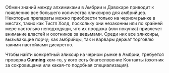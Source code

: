 Обмен знаний между алхимиками в Амбрии и Давокаре приводит к появлению все большего количества эликсиров для амбрийцев. Некоторые препараты можно приобрести только на черном рынке в местах, таких как Тистл Холд, поскольку они незаконны или по крайней мере настолько неподходящи, что их продажа (или покупка) привлечет внимание властей и охотников за ведьмами. Среди них все эликсиры, вызывающие порчу; как амбрийцы, так и варвары держат торговлю такими настойками дискретно.

Чтобы найти конкретный эликсир на черном рынке в Амбрии, требуется проверка **Cunning** кем-то, у кого есть благословение Контакты (охотник за сокровищами или какая-то подобная специализация).